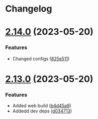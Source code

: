 # Changelog



# [2.14.0](https://github.com/KevinFernandoNT/semantic-versioning/compare/v2.13.0...v2.14.0) (2023-05-20)


### Features

* Changed configs ([825e511](https://github.com/KevinFernandoNT/semantic-versioning/commit/825e511683b7fba6f2de0f582773830fa4a4951d))

# [2.13.0](https://github.com/KevinFernandoNT/semantic-versioning/compare/v2.12.0...v2.13.0) (2023-05-20)


### Features

* Added web build ([b4d45a9](https://github.com/KevinFernandoNT/semantic-versioning/commit/b4d45a9a1e66ce84bbc73752e13bd6d64c1e37b8))
* Addedd dev deps ([d034713](https://github.com/KevinFernandoNT/semantic-versioning/commit/d034713cfa8a4cb6e9a8876fcd5f17c6c3113ac4))
